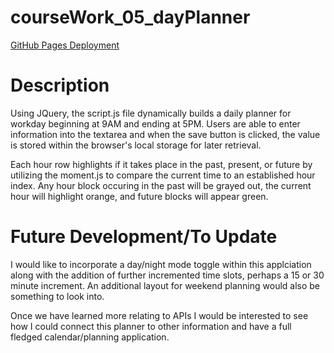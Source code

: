 # courseWork_05_dayPlanner

[GitHub Pages Deployment](https://k1te-m.github.io/courseWork_05_dayPlanner/)

# Description
Using JQuery, the script.js file dynamically builds a daily planner for workday beginning at 9AM and ending at 5PM. Users are able to enter information into the textarea and when the save button is clicked, the value is stored within the browser's local storage for later retrieval. 

Each hour row highlights if it takes place in the past, present, or future by utilizing the moment.js to compare the current time to an established hour index. Any hour block occuring in the past will be grayed out, the current hour will highlight orange, and future blocks will appear green. 

# Future Development/To Update
I would like to incorporate a day/night mode toggle within this applciation along with the addition of further incremented time slots, perhaps a 15 or 30 minute increment. An additional layout for weekend planning would also be something to look into. 

Once we have learned more relating to APIs I would be interested to see how I could connect this planner to other information and have a full fledged calendar/planning application. 


